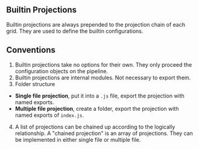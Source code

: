 ## Builtin Projections
Builtin projections are always prepended to the projection chain of each grid.
They are used to define the builtin configurations.

## Conventions
1. Builtin projections take no options for their own. They only proceed the
  configuration objects on the pipeline.
2. Builtin projections are internal modules. Not necessary to export them.
3. Folder structure
  * __Single file projection__, put it into a `.js` file, export the projection
    with named exports.
  * __Multiple file projection__, create a folder, export the projection with
    named exports of `index.js`.
4. A list of projections can be chained up according to the logically
  relationship. A "chained projection" is an array of projections. They can be
  implemented in either single file or multiple file.
